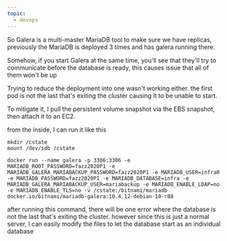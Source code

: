 ```yaml
---
topic:
  - devops
---
```

So Galera is a multi-master MariaDB tool to make sure we have replicas, previously the MariaDB is deployed 3 times and has galera running there.

Somehow, if you start Galera at the same time, you'll see that they'll try to communicate before the database is ready, this causes issue that all of them won't be up

Trying to reduce the deployment into one wasn't working either. the first pod is not the last that's exiting the cluster causing it to be unable to start.

To mitigate it, I pull the persistent volume snapshot via the EBS snapshot, then attach it to an EC2.

from the inside, I can run it like this 
```
mkdir /cstate
mount /dev/sdb /cstate

docker run --name galera -p 3306:3306 -e MARIADB_ROOT_PASSWORD=fazz2020P1 -e MARIADB_GALERA_MARIABACKUP_PASSWORD=fazz2020P1 -e MARIADB_USER=infra0 -e MARIADB_PASSWORD=fazz2020P1 -e MARIADB_DATABASE=infra -e MARIADB_GALERA_MARIABACKUP_USER=mariabackup -e MARIADB_ENABLE_LDAP=no -e MARIADB_ENABLE_TLS=no -v /cstate:/bitnami/mariadb docker.io/bitnami/mariadb-galera:10.4.12-debian-10-r88

```
after running this command, there will be one error where the database is not the last that's exiting the cluster. however since this is just a normal server, I can easily modify the files to let the database start as an individual database